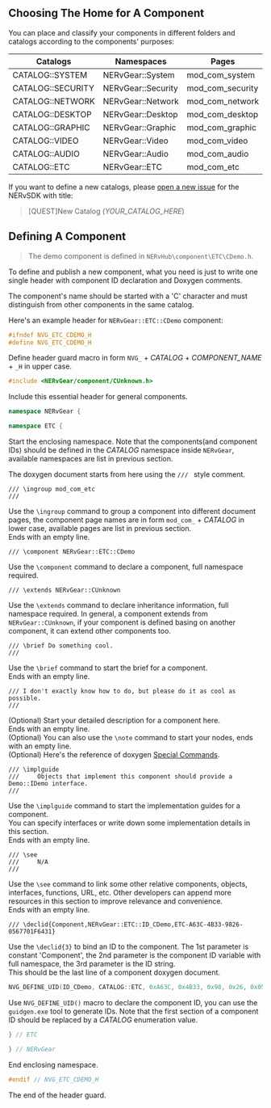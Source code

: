 ﻿## Choosing The Home for A Component

You can place and classify your components in different folders and catalogs according to the components' purposes:

| Catalogs          | Namespaces         | Pages            | Folders                      |
| ----------------  | ------------------ | ---------------- | ---------------------------- |
| CATALOG::SYSTEM   | NERvGear::System   | mod_com_system   | NERvHub\\component\\System   |
| CATALOG::SECURITY | NERvGear::Security | mod_com_security | NERvHub\\component\\Security |
| CATALOG::NETWORK  | NERvGear::Network  | mod_com_network  | NERvHub\\component\\Network  |
| CATALOG::DESKTOP  | NERvGear::Desktop  | mod_com_desktop  | NERvHub\\component\\Desktop  |
| CATALOG::GRAPHIC  | NERvGear::Graphic  | mod_com_graphic  | NERvHub\\component\\Graphic  |
| CATALOG::VIDEO    | NERvGear::Video    | mod_com_video    | NERvHub\\component\\Video    |
| CATALOG::AUDIO    | NERvGear::Audio    | mod_com_audio    | NERvHub\\component\\Audio    |
| CATALOG::ETC      | NERvGear::ETC      | mod_com_etc      | NERvHub\\component\\ETC      |

If you want to define a new catalogs, please [open a new issue](https://github.com/NERvGear/NERvSDK/issues) for the NERvSDK with title:

> [QUEST]New Catalog (_YOUR_CATALOG_HERE_)

## Defining A Component

> The demo component is defined in `NERvHub\component\ETC\CDemo.h`.

To define and publish a new component, what you need is just to write one single header with component ID declaration and Doxygen comments.

The component's name should be started with a 'C' character and must distinguish from other components in the same catalog.

Here's an example header for `NERvGear::ETC::CDemo` component:

```CPP
#ifndef NVG_ETC_CDEMO_H
#define NVG_ETC_CDEMO_H
```
Define header guard macro in form `NVG_` + _CATALOG_ + _COMPONENT_NAME_ + `_H` in upper case.
```CPP
#include <NERvGear/component/CUnknown.h>
```
Include this essential header for general components.
```CPP
namespace NERvGear {

namespace ETC {
```
Start the enclosing namespace. Note that the components(and component IDs) should be defined in the _CATALOG_ namespace inside `NERvGear`, available namespaces are list in previous section.

The doxygen document starts from here using the `/// ` style comment.
```
/// \ingroup mod_com_etc
///
```
Use the `\ingroup` command to group a component into different document pages, the component page names are in form `mod_com_` + _CATALOG_ in lower case, available pages are list in previous section.  
Ends with an empty line.
```
/// \component NERvGear::ETC::CDemo
```
Use the `\component` command to declare a component, full namespace required.
```
/// \extends NERvGear::CUnknown
```
Use the `\extends` command to declare inheritance information, full namespace required. In general, a component extends from `NERvGear::CUnknown`, if your component is defined basing on another component, it can extend other components too.
```
/// \brief Do something cool.
///
```
Use the `\brief` command to start the brief for a component.  
Ends with an empty line.
```
/// I don't exactly know how to do, but please do it as cool as possible.
///
```
(Optional) Start your detailed description for a component here.  
Ends with an empty line.  
(Optional) You can also use the `\note` command to start your nodes, ends with an empty line.  
(Optional) Here's the reference of doxygen [Special Commands](http://www.stack.nl/~dimitri/doxygen/manual/commands.html).
```
/// \implguide
///     Objects that implement this component should provide a Demo::IDemo interface.
///
```
Use the `\implguide` command to start the implementation guides for a component.  
You can specify interfaces or write down some implementation details in this section.   
Ends with an empty line.
```
/// \see
///     N/A
///
```
Use the `\see` command to link some other relative components, objects, interfaces, functions, URL, etc. Other developers can append more resources in this section to improve relevance and convenience.  
Ends with an empty line.
```
/// \declid{Component,NERvGear::ETC::ID_CDemo,ETC-A63C-4B33-9826-0567701F6431}
```
Use the `\declid{3}` to bind an ID to the component. The 1st parameter is constant 'Component', the 2nd parameter is the component ID variable with full namespace, the 3rd parameter is the ID string.  
This should be the last line of a component doxygen document.
```CPP
NVG_DEFINE_UID(ID_CDemo, CATALOG::ETC, 0xA63C, 0x4B33, 0x98, 0x26, 0x05, 0x67, 0x70, 0x1F, 0x64, 0x31); ///< ETC-A63C-4B33-9826-0567701F6431
```
Use `NVG_DEFINE_UID()` macro to declare the component ID, you can use the `guidgen.exe` tool to generate IDs. Note that the first section of a component ID should be replaced by a _CATALOG_ enumeration value.
```CPP
} // ETC

} // NERvGear
```
End enclosing namespace.
```CPP
#endif // NVG_ETC_CDEMO_H
```
The end of the header guard.
